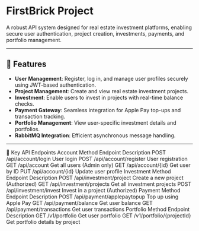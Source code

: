 # FirstBrick Project

A robust API system designed for real estate investment platforms, enabling secure user authentication, project creation, investments, payments, and portfolio management.

---

## 🚀 Features
- **User Management**: Register, log in, and manage user profiles securely using JWT-based authentication.
- **Project Management**: Create and view real estate investment projects.
- **Investment**: Enable users to invest in projects with real-time balance checks.
- **Payment Gateway**: Seamless integration for Apple Pay top-ups and transaction tracking.
- **Portfolio Management**: View user-specific investment details and portfolios.
- **RabbitMQ Integration**: Efficient asynchronous message handling.

---

📜 Key API Endpoints
Account
Method	Endpoint	Description
POST	/api/account/login	User login
POST	/api/account/register	User registration
GET	/api/account	Get all users (Admin only)
GET	/api/account/{id}	Get user by ID
PUT	/api/account/{id}	Update user profile
Investment
Method	Endpoint	Description
POST	/api/investment/project	Create a new project (Authorized)
GET	/api/investment/projects	Get all investment projects
POST	/api/investment/invest	Invest in a project (Authorized)
Payment
Method	Endpoint	Description
POST	/api/payment/applepaytopup	Top up using Apple Pay
GET	/api/payment/balance	Get user balance
GET	/api/payment/transactions	Get user transactions
Portfolio
Method	Endpoint	Description
GET	/v1/portfolio	Get user portfolio
GET	/v1/portfolio/{projectId}	Get portfolio details by project
